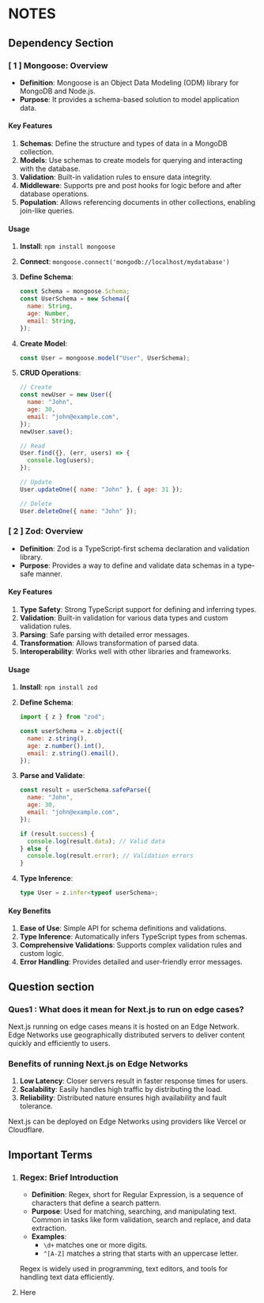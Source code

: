 # **NOTES**

## **Dependency Section**

### [ 1 ] Mongoose: Overview

- **Definition**: Mongoose is an Object Data Modeling (ODM) library for MongoDB and Node.js.
- **Purpose**: It provides a schema-based solution to model application data.

#### Key Features

1. **Schemas**: Define the structure and types of data in a MongoDB collection.
2. **Models**: Use schemas to create models for querying and interacting with the database.
3. **Validation**: Built-in validation rules to ensure data integrity.
4. **Middleware**: Supports pre and post hooks for logic before and after database operations.
5. **Population**: Allows referencing documents in other collections, enabling join-like queries.

#### Usage

1. **Install**: `npm install mongoose`
2. **Connect**: `mongoose.connect('mongodb://localhost/mydatabase')`
3. **Define Schema**:
   ```javascript
   const Schema = mongoose.Schema;
   const UserSchema = new Schema({
     name: String,
     age: Number,
     email: String,
   });
   ```
4. **Create Model**:
   ```javascript
   const User = mongoose.model("User", UserSchema);
   ```
5. **CRUD Operations**:

   ```javascript
   // Create
   const newUser = new User({
     name: "John",
     age: 30,
     email: "john@example.com",
   });
   newUser.save();

   // Read
   User.find({}, (err, users) => {
     console.log(users);
   });

   // Update
   User.updateOne({ name: "John" }, { age: 31 });

   // Delete
   User.deleteOne({ name: "John" });
   ```

### [ 2 ] Zod: Overview

- **Definition**: Zod is a TypeScript-first schema declaration and validation library.
- **Purpose**: Provides a way to define and validate data schemas in a type-safe manner.

#### Key Features

1. **Type Safety**: Strong TypeScript support for defining and inferring types.
2. **Validation**: Built-in validation for various data types and custom validation rules.
3. **Parsing**: Safe parsing with detailed error messages.
4. **Transformation**: Allows transformation of parsed data.
5. **Interoperability**: Works well with other libraries and frameworks.

#### Usage

1. **Install**: `npm install zod`
2. **Define Schema**:

   ```javascript
   import { z } from "zod";

   const userSchema = z.object({
     name: z.string(),
     age: z.number().int(),
     email: z.string().email(),
   });
   ```

3. **Parse and Validate**:

   ```javascript
   const result = userSchema.safeParse({
     name: "John",
     age: 30,
     email: "john@example.com",
   });

   if (result.success) {
     console.log(result.data); // Valid data
   } else {
     console.log(result.error); // Validation errors
   }
   ```

4. **Type Inference**:
   ```typescript
   type User = z.infer<typeof userSchema>;
   ```

#### Key Benefits

1. **Ease of Use**: Simple API for schema definitions and validations.
2. **Type Inference**: Automatically infers TypeScript types from schemas.
3. **Comprehensive Validations**: Supports complex validation rules and custom logic.
4. **Error Handling**: Provides detailed and user-friendly error messages.

## **Question section**

### Ques1 : What does it mean for Next.js to run on edge cases?

Next.js running on edge cases means it is hosted on an Edge Network. Edge Networks use geographically distributed servers to deliver content quickly and efficiently to users.

### Benefits of running Next.js on Edge Networks

1. **Low Latency**: Closer servers result in faster response times for users.
2. **Scalability**: Easily handles high traffic by distributing the load.
3. **Reliability**: Distributed nature ensures high availability and fault tolerance.

Next.js can be deployed on Edge Networks using providers like Vercel or Cloudflare.

## **Important Terms**

<ol>

<li>

 ### Regex: Brief Introduction

- **Definition**: Regex, short for Regular Expression, is a sequence of characters that define a search pattern.
- **Purpose**: Used for matching, searching, and manipulating text. Common in tasks like form validation, search and replace, and data extraction.
- **Examples**:
  - `\d+` matches one or more digits.
  - `^[A-Z]` matches a string that starts with an uppercase letter.

Regex is widely used in programming, text editors, and tools for handling text data efficiently.

</li>

<li>
Here
 </li>

</ol>
